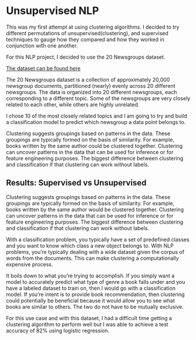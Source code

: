 # Unsupervised NLP

This was my first attempt at using clustering algorithms.  I decided to try different permutations of unsupervised(clustering), and supervised techniques to gauge how they compared and how they worked in conjunction with one another.

For this NLP project, I decided to use the 20 Newsgroups dataset.

[The dataset can be found here](http://qwone.com/~jason/20Newsgroups/)

The 20 Newsgroups dataset is a collection of approximately 20,000 newsgroup documents, partitioned (nearly) evenly across 20 different newsgroups.  The data is organized into 20 different newsgroups, each corresponding to a different topic. Some of the newsgroups are very closely related to each other, while others are highly unrelated.

I chose 10 of the most closely related topics and I am going to try and build a classification model to predict which newsgroup a data point belongs to.

Clustering suggests groupings based on patterns in the data. These groupings are typically formed on the basis of similarity. For example, books written by the same author could be clustered together. Clustering can uncover patterns in the data that can be used for inference or for feature engineering purposes. The biggest difference between clustering and classification if that clustering can work without labels.

## Results: Supervised vs Unsupervised

Clustering suggests groupings based on patterns in the data. These groupings are typically formed on the basis of similarity. For example, books written by the same author would be clustered together. Clustering can uncover patterns in the data that can be used for inference or for feature engineering purposes. The biggest difference between clustering and classification if that clustering can work without labels.

With a classification problem, you typically have a set of predefined classes and you want to know which class a new object belongs to. With NLP problems, you’re typically dealing with a wide dataset given the corpus of words from the documents. This can make clustering a computationally expensive process.

It boils down to what you’re trying to accomplish. If you simply want a model to accurately predict what type of genre a book falls under and you have a labeled dataset to train on, then I would go with a classification model. If you’re intent is to provide book recommendation, then clustering could potentially be beneficial because it would allow you to see what books are similar to others. The two do not have to be mutually exclusive.

For this use case and with this dataset, I had a difficult time getting a clustering algorithm to perform well but I was able to achieve a test accuracy of 82% using logistic regression.
